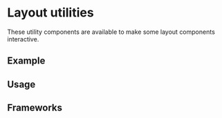 <script setup>
  import Vue from './vue.md';
</script>

# Layout utilities

These utility components are available to make some layout components interactive.

<components-status vue='released' />

## Example

<theme-switcher />

<utilities-example />

## Usage

<component-questions />

## Frameworks

<tabs-content>
  <template #vue>
    <vue />
  </template>
</tabs-content>